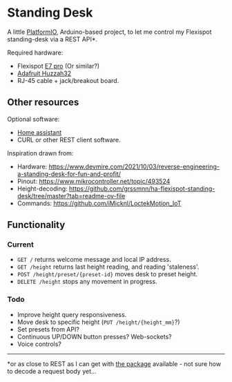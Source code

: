 # Standing Desk

A little [PlatformIO](https://platformio.org/), Arduino-based project, to let me control my Flexispot standing-desk via a REST API\*.

Required hardware:

- Flexispot [E7 pro](https://staticprod.sys.flexispot.co.uk/dev/trantor/attachments/E7-PRO-UK%20.pdf) (Or similar?)
- [Adafruit Huzzah32](https://learn.adafruit.com/adafruit-huzzah32-esp32-feather)
- RJ-45 cable + jack/breakout board.

## Other resources

Optional software:

- [Home assistant](https://www.home-assistant.io/)
- CURL or other REST client software.

Inspiration drawn from:

- Hardware: https://www.devmire.com/2021/10/03/reverse-engineering-a-standing-desk-for-fun-and-profit/
- Pinout: https://www.mikrocontroller.net/topic/493524
- Height-decoding: https://github.com/grssmnn/ha-flexispot-standing-desk/tree/master?tab=readme-ov-file
- Commands: https://github.com/iMicknl/LoctekMotion_IoT

## Functionality

### Current

- `GET /` returns welcome message and local IP address.
- `GET /height` returns last height reading, and reading 'staleness'.
- `POST /height/preset/{preset-id}` moves desk to preset height.
- `DELETE /height` stops any movement in progress.

### Todo

- Improve height query responsiveness.
- Move desk to specific height (`PUT /height/{height_mm}`?)
- Set presets from API?
- Continuous UP/DOWN button presses? Web-sockets?
- Voice controls?

---

\*or as close to REST as I can get with [the package](https://github.com/espressif/arduino-esp32/tree/b05f18dad55609ae2a569be81c7535021b880cf3/libraries/WebServer) available - not sure how to decode a request body yet...
